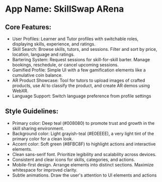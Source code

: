 # **App Name**: SkillSwap ARena

## Core Features:

- User Profiles: Learner and Tutor profiles with switchable roles, displaying skills, experience, and ratings.
- Skill Search: Browse skills, tutors, and sessions. Filter and sort by price, location, language and ratings.
- Bartering System: Request sessions for skill-for-skill barter. Manage bookings, reschedule, or cancel upcoming sessions.
- Gamified Profile: Simple UI with a few gamification elements like a cumulative coin balance.
- AR Product Showcase: Tool for tutors to upload images of crafted products, use AI to classify the product, and create AR demos using WebXR.
- Language Support: Switch language preference from profile settings

## Style Guidelines:

- Primary color: Deep teal (#008080) to promote trust and growth in the skill sharing environment.
- Background color: Light grayish-teal (#E0EEEE), a very light tint of the primary color for a clean look.
- Accent color: Soft green (#8FBC8F) to highlight actions and interactive elements.
- Clean sans-serif font. Prioritize legibility and scalability across devices.
- Consistent and clear icons for skills, categories, and actions.
- Mobile-first design. Arrange elements into distinct sections. Maximize whitespace for improved clarity.
- Subtle animations. Draw the user's attention to UI elements and actions